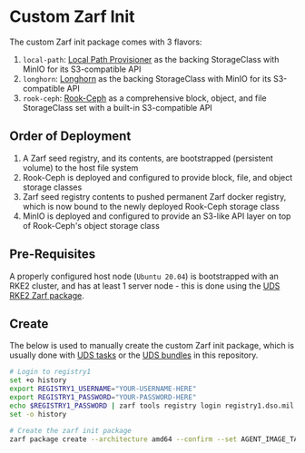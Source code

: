 # Custom Zarf Init

The custom Zarf init package comes with 3 flavors:

1. `local-path`: [Local Path Provisioner](./LOCAL-PATH.md) as the backing StorageClass with MinIO for its S3-compatible API
2. `longhorn`: [Longhorn](./LONGHORN.md) as the backing StorageClass with MinIO for its S3-compatible API
3. `rook-ceph`: [Rook-Ceph](./ROOK-CEPH.md) as a comprehensive block, object, and file StorageClass set with a built-in S3-compatible API

## Order of Deployment

1. A Zarf seed registry, and its contents, are bootstrapped (persistent volume) to the host file system
2. Rook-Ceph is deployed and configured to provide block, file, and object storage classes
3. Zarf seed registry contents to pushed permanent Zarf docker registry, which is now bound to the newly deployed Rook-Ceph storage class
4. MinIO is deployed and configured to provide an S3-like API layer on top of Rook-Ceph's object storage class

## Pre-Requisites

A properly configured host node (`Ubuntu 20.04`) is bootstrapped with an RKE2 cluster, and has at least 1 server node - this is done using the [UDS RKE2 Zarf package](../packages/uds-rke2/zarf.yaml).

## Create

The below is used to manually create the custom Zarf init package, which is usually done with [UDS tasks](../tasks.yaml) or the [UDS bundles](https://github.com/justinthelaw/uds-rke2/tree/main/bundles) in this repository.

```bash
# Login to registry1
set +o history
export REGISTRY1_USERNAME="YOUR-USERNAME-HERE"
export REGISTRY1_PASSWORD="YOUR-PASSWORD-HERE"
echo $REGISTRY1_PASSWORD | zarf tools registry login registry1.dso.mil --username $REGISTRY1_USERNAME --password-stdin
set -o history

# Create the zarf init package
zarf package create --architecture amd64 --confirm --set AGENT_IMAGE_TAG=$(zarf version)
```
